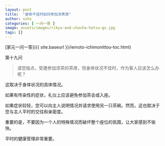 ```yaml
---
layout: post
title:  "身体不佳时如何参加浓茶席"
author: soto
categories: [ 一问一答 ]
image: assets/images/rikyu-and-chacha-hatsu-go.jpg
tags: []
---
```


[家元一问一答]({{ site.baseurl }}/iemoto-ichimonittou-toc.html)

第十九问

> 请您指点，受邀参加浓茶的茶席，但身体状况不佳时，作为客人应该怎么办呢？

这取决于身体状况的具体情况。

如果有传染性的症状，礼仪上应该避免参加茶会或入座。

如果症状较轻，您可以向主人说明情况并请求使用另一只茶碗。然而，这也取决于您与主人平时的交往和亲密度。

重要的是，不要因为一个人的特殊情况而破坏整个座位的氛围，让大家感到不愉快。

平时的健康管理非常重要。
